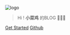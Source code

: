 <!-- _coverpage.md -->

![logo](https://avatars.githubusercontent.com/u/50451924?s=80&v=4)

> Hi ! **小菜鸡** 的BLOG  👏👏👏

[Get Started](?id=欢迎-👏-访问小菜鸡的-blog)
[Github](https://github.com/2462870727)